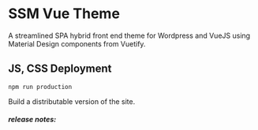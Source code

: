 # SSM Vue Theme
A streamlined SPA hybrid front end theme for Wordpress and VueJS using Material Design components from Vuetify.

## JS, CSS Deployment

`npm run production`

Build a distributable version of the site. 

##### release notes:

